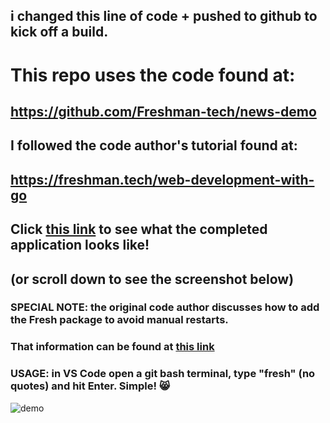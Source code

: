 ## i changed this line of code + pushed to github to kick off a build.
# This repo uses the code found at: 
## https://github.com/Freshman-tech/news-demo

## I followed the code author's tutorial found at:
## https://freshman.tech/web-development-with-go

## Click [this link](https://freshman-news.herokuapp.com) to see what the completed application looks like!
## (or scroll down to see the screenshot below)

### SPECIAL NOTE: the original code author discusses how to add the Fresh package to avoid manual restarts.
### That information can be found at [this link](https://freshman.tech/web-development-with-go#auto-restart-the-server)
### USAGE: in VS Code open a git bash terminal, type "fresh" (no quotes) and hit Enter.  Simple! 😸


![demo](https://ik.imagekit.io/freshman/news-demo_MrYio9GKlzSi.png)



